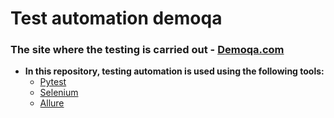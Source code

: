 # Test automation demoqa

### The site where the testing is carried out - [Demoqa.com](https://demoqa.com/)

* __In this repository, testing automation is used using the following tools:__
    * [Pytest](https://docs.pytest.org/)
    * [Selenium](https://www.selenium.dev/)
    * [Allure](https://docs.qameta.io/allure/)

